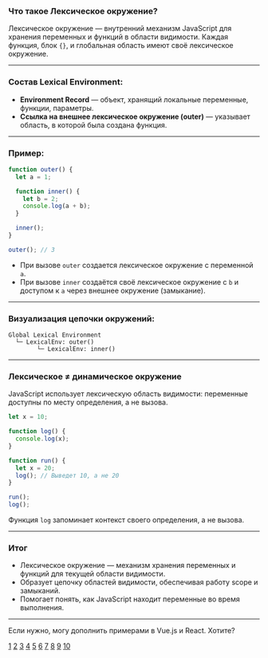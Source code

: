 ### Что такое Лексическое окружение?

Лексическое окружение — внутренний механизм JavaScript для хранения переменных и функций в области видимости. Каждая функция, блок `{}`, и глобальная область имеют своё лексическое окружение.

---

### Состав Lexical Environment:

- **Environment Record** — объект, хранящий локальные переменные, функции, параметры.
- **Ссылка на внешнее лексическое окружение (outer)** — указывает область, в которой была создана функция.

---

### Пример:

```js
function outer() {
  let a = 1;

  function inner() {
    let b = 2;
    console.log(a + b);
  }

  inner();
}

outer(); // 3
```

- При вызове `outer` создается лексическое окружение с переменной `a`.
- При вызове `inner` создаётся своё лексическое окружение с `b` и доступом к `a` через внешнее окружение (замыкание).

---

### Визуализация цепочки окружений:

```
Global Lexical Environment
  └─ LexicalEnv: outer()
        └─ LexicalEnv: inner()
```

---

### Лексическое ≠ динамическое окружение

JavaScript использует лексическую область видимости: переменные доступны по месту определения, а не вызова.

```js
let x = 10;

function log() {
  console.log(x);
}

function run() {
  let x = 20;
  log(); // Выведет 10, а не 20
}

run();
log();
```

Функция `log` запоминает контекст своего определения, а не вызова.

---

### Итог

- Лексическое окружение — механизм хранения переменных и функций для текущей области видимости.
- Образует цепочку областей видимости, обеспечивая работу scope и замыканий.
- Помогает понять, как JavaScript находит переменные во время выполнения.

---

Если нужно, могу дополнить примерами в Vue.js и React. Хотите?

[1](https://learn.javascript.ru/closure)
[2](https://www.hackfrontend.com/docs/javascript/lexical-environment)
[3](https://code.mu/ru/javascript/book/prime/functions/closures/lexical-environment/)
[4](https://habr.com/ru/companies/lanit/articles/733064/)
[5](https://javascript.dp.ua/ru/javascript/book/prime/functions/functions-lexical-environment.html)
[6](https://itchief.ru/javascript/closure)
[7](http://jsflow.org/docs/lex-env/)
[8](https://ru.hexlet.io/courses/js-functions-hard-way/lessons/lexical-environment/theory_unit)
[9](https://www.youtube.com/watch?v=sMRPnMgYxw8)
[10](https://www.reddit.com/r/learnjavascript/comments/1auj4pr/lexical_environment_execution_context_and_other/)
